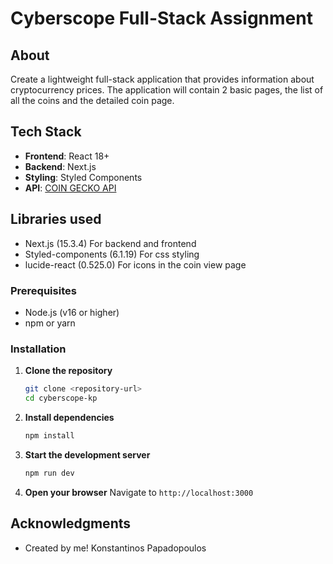 # Cyberscope Full-Stack Assignment

## About

Create a lightweight full-stack application that provides information about cryptocurrency
prices. The application will contain 2 basic pages, the list of all the coins and the
detailed coin page.

## Tech Stack

- **Frontend**: React 18+
- **Backend**: Next.js
- **Styling**: Styled Components
- **API**: [COIN GECKO API](<https://www.coingecko.com/en/api)>)

## Libraries used

- Next.js (15.3.4)
  For backend and frontend
- Styled-components (6.1.19)
  For css styling
- lucide-react (0.525.0)
  For icons in the coin view page

### Prerequisites

- Node.js (v16 or higher)
- npm or yarn

### Installation

1. **Clone the repository**

   ```bash
   git clone <repository-url>
   cd cyberscope-kp
   ```

2. **Install dependencies**

   ```bash
   npm install
   ```

3. **Start the development server**

   ```bash
   npm run dev
   ```

4. **Open your browser**
   Navigate to `http://localhost:3000`

## Acknowledgments

- Created by me! Konstantinos Papadopoulos
